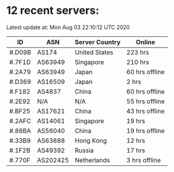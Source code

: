 # 12 recent servers:

Latest update at: Mon Aug 03 22:10:12 UTC 2020

| ID | ASN | Server Country | Online |
| -- | --- | -------------- | ------ |
| #.D09B | AS174 | United States | 223 hrs |
| #.7F1D | AS63949 | Singapore | 210 hrs |
| #.2A79 | AS63949 | Japan | 60 hrs offline |
| #.D369 | AS16509 | Japan | 2 hrs |
| #.F182 | AS4837 | China | 60 hrs offline |
| #.2E92 | N/A | N/A | 55 hrs offline |
| #.BF25 | AS17621 | China | 43 hrs offline |
| #.2AFC | AS14061 | Singapore | 19 hrs |
| #.88BA | AS56040 | China | 19 hrs offline |
| #.33B9 | AS63888 | Hong Kong | 12 hrs |
| #.1F2B | AS49392 | Russia | 17 hrs |
| #.770F | AS202425 | Netherlands | 3 hrs offline |

